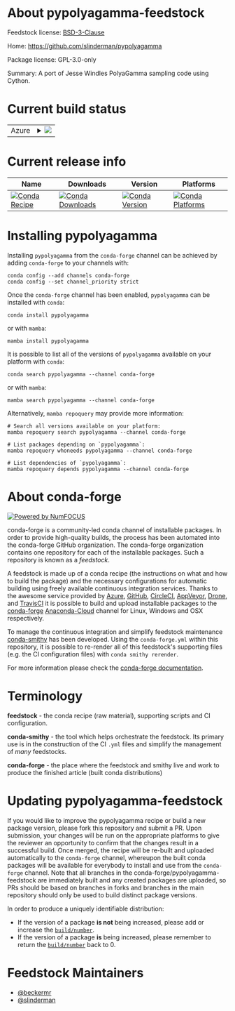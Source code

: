 About pypolyagamma-feedstock
============================

Feedstock license: [BSD-3-Clause](https://github.com/conda-forge/pypolyagamma-feedstock/blob/main/LICENSE.txt)

Home: https://github.com/slinderman/pypolyagamma

Package license: GPL-3.0-only

Summary: A port of Jesse Windles PolyaGamma sampling code using Cython.

Current build status
====================


<table>
    
  <tr>
    <td>Azure</td>
    <td>
      <details>
        <summary>
          <a href="https://dev.azure.com/conda-forge/feedstock-builds/_build/latest?definitionId=4121&branchName=main">
            <img src="https://dev.azure.com/conda-forge/feedstock-builds/_apis/build/status/pypolyagamma-feedstock?branchName=main">
          </a>
        </summary>
        <table>
          <thead><tr><th>Variant</th><th>Status</th></tr></thead>
          <tbody><tr>
              <td>linux_64_numpy1.22python3.10.____cpython</td>
              <td>
                <a href="https://dev.azure.com/conda-forge/feedstock-builds/_build/latest?definitionId=4121&branchName=main">
                  <img src="https://dev.azure.com/conda-forge/feedstock-builds/_apis/build/status/pypolyagamma-feedstock?branchName=main&jobName=linux&configuration=linux%20linux_64_numpy1.22python3.10.____cpython" alt="variant">
                </a>
              </td>
            </tr><tr>
              <td>linux_64_numpy1.22python3.8.____cpython</td>
              <td>
                <a href="https://dev.azure.com/conda-forge/feedstock-builds/_build/latest?definitionId=4121&branchName=main">
                  <img src="https://dev.azure.com/conda-forge/feedstock-builds/_apis/build/status/pypolyagamma-feedstock?branchName=main&jobName=linux&configuration=linux%20linux_64_numpy1.22python3.8.____cpython" alt="variant">
                </a>
              </td>
            </tr><tr>
              <td>linux_64_numpy1.22python3.9.____cpython</td>
              <td>
                <a href="https://dev.azure.com/conda-forge/feedstock-builds/_build/latest?definitionId=4121&branchName=main">
                  <img src="https://dev.azure.com/conda-forge/feedstock-builds/_apis/build/status/pypolyagamma-feedstock?branchName=main&jobName=linux&configuration=linux%20linux_64_numpy1.22python3.9.____cpython" alt="variant">
                </a>
              </td>
            </tr><tr>
              <td>linux_64_numpy1.23python3.11.____cpython</td>
              <td>
                <a href="https://dev.azure.com/conda-forge/feedstock-builds/_build/latest?definitionId=4121&branchName=main">
                  <img src="https://dev.azure.com/conda-forge/feedstock-builds/_apis/build/status/pypolyagamma-feedstock?branchName=main&jobName=linux&configuration=linux%20linux_64_numpy1.23python3.11.____cpython" alt="variant">
                </a>
              </td>
            </tr><tr>
              <td>linux_64_numpy1.26python3.12.____cpython</td>
              <td>
                <a href="https://dev.azure.com/conda-forge/feedstock-builds/_build/latest?definitionId=4121&branchName=main">
                  <img src="https://dev.azure.com/conda-forge/feedstock-builds/_apis/build/status/pypolyagamma-feedstock?branchName=main&jobName=linux&configuration=linux%20linux_64_numpy1.26python3.12.____cpython" alt="variant">
                </a>
              </td>
            </tr><tr>
              <td>osx_64_numpy1.22python3.10.____cpython</td>
              <td>
                <a href="https://dev.azure.com/conda-forge/feedstock-builds/_build/latest?definitionId=4121&branchName=main">
                  <img src="https://dev.azure.com/conda-forge/feedstock-builds/_apis/build/status/pypolyagamma-feedstock?branchName=main&jobName=osx&configuration=osx%20osx_64_numpy1.22python3.10.____cpython" alt="variant">
                </a>
              </td>
            </tr><tr>
              <td>osx_64_numpy1.22python3.8.____cpython</td>
              <td>
                <a href="https://dev.azure.com/conda-forge/feedstock-builds/_build/latest?definitionId=4121&branchName=main">
                  <img src="https://dev.azure.com/conda-forge/feedstock-builds/_apis/build/status/pypolyagamma-feedstock?branchName=main&jobName=osx&configuration=osx%20osx_64_numpy1.22python3.8.____cpython" alt="variant">
                </a>
              </td>
            </tr><tr>
              <td>osx_64_numpy1.22python3.9.____cpython</td>
              <td>
                <a href="https://dev.azure.com/conda-forge/feedstock-builds/_build/latest?definitionId=4121&branchName=main">
                  <img src="https://dev.azure.com/conda-forge/feedstock-builds/_apis/build/status/pypolyagamma-feedstock?branchName=main&jobName=osx&configuration=osx%20osx_64_numpy1.22python3.9.____cpython" alt="variant">
                </a>
              </td>
            </tr><tr>
              <td>osx_64_numpy1.23python3.11.____cpython</td>
              <td>
                <a href="https://dev.azure.com/conda-forge/feedstock-builds/_build/latest?definitionId=4121&branchName=main">
                  <img src="https://dev.azure.com/conda-forge/feedstock-builds/_apis/build/status/pypolyagamma-feedstock?branchName=main&jobName=osx&configuration=osx%20osx_64_numpy1.23python3.11.____cpython" alt="variant">
                </a>
              </td>
            </tr><tr>
              <td>osx_64_numpy1.26python3.12.____cpython</td>
              <td>
                <a href="https://dev.azure.com/conda-forge/feedstock-builds/_build/latest?definitionId=4121&branchName=main">
                  <img src="https://dev.azure.com/conda-forge/feedstock-builds/_apis/build/status/pypolyagamma-feedstock?branchName=main&jobName=osx&configuration=osx%20osx_64_numpy1.26python3.12.____cpython" alt="variant">
                </a>
              </td>
            </tr>
          </tbody>
        </table>
      </details>
    </td>
  </tr>
</table>

Current release info
====================

| Name | Downloads | Version | Platforms |
| --- | --- | --- | --- |
| [![Conda Recipe](https://img.shields.io/badge/recipe-pypolyagamma-green.svg)](https://anaconda.org/conda-forge/pypolyagamma) | [![Conda Downloads](https://img.shields.io/conda/dn/conda-forge/pypolyagamma.svg)](https://anaconda.org/conda-forge/pypolyagamma) | [![Conda Version](https://img.shields.io/conda/vn/conda-forge/pypolyagamma.svg)](https://anaconda.org/conda-forge/pypolyagamma) | [![Conda Platforms](https://img.shields.io/conda/pn/conda-forge/pypolyagamma.svg)](https://anaconda.org/conda-forge/pypolyagamma) |

Installing pypolyagamma
=======================

Installing `pypolyagamma` from the `conda-forge` channel can be achieved by adding `conda-forge` to your channels with:

```
conda config --add channels conda-forge
conda config --set channel_priority strict
```

Once the `conda-forge` channel has been enabled, `pypolyagamma` can be installed with `conda`:

```
conda install pypolyagamma
```

or with `mamba`:

```
mamba install pypolyagamma
```

It is possible to list all of the versions of `pypolyagamma` available on your platform with `conda`:

```
conda search pypolyagamma --channel conda-forge
```

or with `mamba`:

```
mamba search pypolyagamma --channel conda-forge
```

Alternatively, `mamba repoquery` may provide more information:

```
# Search all versions available on your platform:
mamba repoquery search pypolyagamma --channel conda-forge

# List packages depending on `pypolyagamma`:
mamba repoquery whoneeds pypolyagamma --channel conda-forge

# List dependencies of `pypolyagamma`:
mamba repoquery depends pypolyagamma --channel conda-forge
```


About conda-forge
=================

[![Powered by
NumFOCUS](https://img.shields.io/badge/powered%20by-NumFOCUS-orange.svg?style=flat&colorA=E1523D&colorB=007D8A)](https://numfocus.org)

conda-forge is a community-led conda channel of installable packages.
In order to provide high-quality builds, the process has been automated into the
conda-forge GitHub organization. The conda-forge organization contains one repository
for each of the installable packages. Such a repository is known as a *feedstock*.

A feedstock is made up of a conda recipe (the instructions on what and how to build
the package) and the necessary configurations for automatic building using freely
available continuous integration services. Thanks to the awesome service provided by
[Azure](https://azure.microsoft.com/en-us/services/devops/), [GitHub](https://github.com/),
[CircleCI](https://circleci.com/), [AppVeyor](https://www.appveyor.com/),
[Drone](https://cloud.drone.io/welcome), and [TravisCI](https://travis-ci.com/)
it is possible to build and upload installable packages to the
[conda-forge](https://anaconda.org/conda-forge) [Anaconda-Cloud](https://anaconda.org/)
channel for Linux, Windows and OSX respectively.

To manage the continuous integration and simplify feedstock maintenance
[conda-smithy](https://github.com/conda-forge/conda-smithy) has been developed.
Using the ``conda-forge.yml`` within this repository, it is possible to re-render all of
this feedstock's supporting files (e.g. the CI configuration files) with ``conda smithy rerender``.

For more information please check the [conda-forge documentation](https://conda-forge.org/docs/).

Terminology
===========

**feedstock** - the conda recipe (raw material), supporting scripts and CI configuration.

**conda-smithy** - the tool which helps orchestrate the feedstock.
                   Its primary use is in the construction of the CI ``.yml`` files
                   and simplify the management of *many* feedstocks.

**conda-forge** - the place where the feedstock and smithy live and work to
                  produce the finished article (built conda distributions)


Updating pypolyagamma-feedstock
===============================

If you would like to improve the pypolyagamma recipe or build a new
package version, please fork this repository and submit a PR. Upon submission,
your changes will be run on the appropriate platforms to give the reviewer an
opportunity to confirm that the changes result in a successful build. Once
merged, the recipe will be re-built and uploaded automatically to the
`conda-forge` channel, whereupon the built conda packages will be available for
everybody to install and use from the `conda-forge` channel.
Note that all branches in the conda-forge/pypolyagamma-feedstock are
immediately built and any created packages are uploaded, so PRs should be based
on branches in forks and branches in the main repository should only be used to
build distinct package versions.

In order to produce a uniquely identifiable distribution:
 * If the version of a package **is not** being increased, please add or increase
   the [``build/number``](https://docs.conda.io/projects/conda-build/en/latest/resources/define-metadata.html#build-number-and-string).
 * If the version of a package **is** being increased, please remember to return
   the [``build/number``](https://docs.conda.io/projects/conda-build/en/latest/resources/define-metadata.html#build-number-and-string)
   back to 0.

Feedstock Maintainers
=====================

* [@beckermr](https://github.com/beckermr/)
* [@slinderman](https://github.com/slinderman/)


